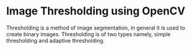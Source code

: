 # Image Thresholding using OpenCV

Thresholding is a method of image segmentation, in general it is used to create binary images. Thresholding is of two types namely, simple thresholding and adaptive thresholding.